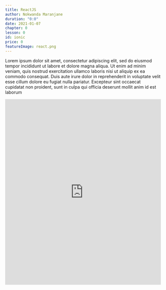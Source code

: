 ```yaml
---
title: ReactJS
author: Nokwanda Maranjane
duration: "0:0"
date: 2021-01-07
chapter: 0
lesson: 0
id: ionic
price: 0
featureImage: react.png
---
```


Lorem ipsum dolor sit amet, consectetur adipiscing elit, sed do eiusmod tempor incididunt ut labore et dolore magna aliqua. Ut enim ad minim veniam, quis nostrud exercitation ullamco laboris nisi ut aliquip ex ea commodo consequat. Duis aute irure dolor in reprehenderit in voluptate velit esse cillum dolore eu fugiat nulla pariatur. Excepteur sint occaecat cupidatat non proident, sunt in culpa qui officia deserunt mollit anim id est laborum

<iframe width="100%" height="600" src="https://www.youtube.com/embed/1tj811XDsNk" title="YouTube video player" frameborder="0" allow="accelerometer; autoplay; clipboard-write; encrypted-media; gyroscope; picture-in-picture" allowfullscreen></iframe>